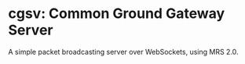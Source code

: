 # cgsv: Common Ground Gateway Server

A simple packet broadcasting server over WebSockets, using MRS 2.0.




